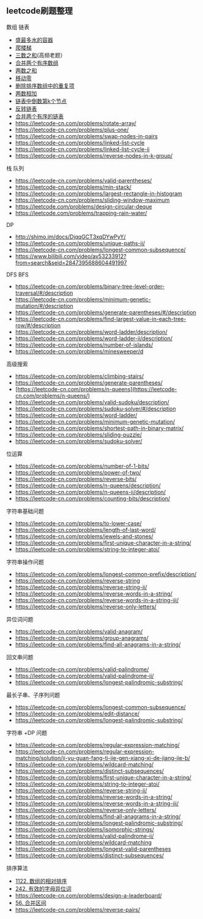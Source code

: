 ## leetcode刷题整理

数组 链表

-  [盛最多水的容器](https://leetcode-cn.com/problems/container-with-most-water/)
-  [爬楼梯](https://leetcode-cn.com/problems/climbing-stairs/)
-  [三数之和](https://leetcode-cn.com/problems/3sum/)(高频老题）
-  [合并两个有序数组](https://leetcode-cn.com/problems/merge-sorted-array/)
-  [两数之和](https://leetcode-cn.com/problems/two-sum/)
-  [移动零](https://leetcode-cn.com/problems/move-zeroes/)
-  [删除排序数组中的重复项](https://leetcode-cn.com/problems/remove-duplicates-from-sorted-array/)
-  [两数相加](https://leetcode-cn.com/problems/add-two-numbers/)
-  [链表中倒数第k个节点](https://leetcode-cn.com/problems/lian-biao-zhong-dao-shu-di-kge-jie-dian-lcof/)
-  [反转链表](https://leetcode-cn.com/problems/reverse-linked-list/)
-  [合并两个有序的链表](https://leetcode-cn.com/problems/merge-two-sorted-lists/)
-  https://leetcode-cn.com/problems/rotate-array/
-  https://leetcode-cn.com/problems/plus-one/
-  https://leetcode-cn.com/problems/swap-nodes-in-pairs
-  https://leetcode-cn.com/problems/linked-list-cycle
-  https://leetcode-cn.com/problems/linked-list-cycle-ii
-  https://leetcode-cn.com/problems/reverse-nodes-in-k-group/




栈 队列

-  https://leetcode-cn.com/problems/valid-parentheses/
- https://leetcode-cn.com/problems/min-stack/
- https://leetcode-cn.com/problems/largest-rectangle-in-histogram
- https://leetcode-cn.com/problems/sliding-window-maximum
- https://leetcode.com/problems/design-circular-deque
- https://leetcode.com/problems/trapping-rain-water/

DP

+ http://shimo.im/docs/DjqqGCT3xqDYwPyY/
+ https://leetcode-cn.com/problems/unique-paths-ii/
+ https://leetcode-cn.com/problems/longest-common-subsequence/
+ https://www.bilibili.com/video/av53233912?from=search&seid=2847395688604491997


DFS BFS

+	https://leetcode-cn.com/problems/binary-tree-level-order-traversal/#/description
+	https://leetcode-cn.com/problems/minimum-genetic-mutation/#/description
+	https://leetcode-cn.com/problems/generate-parentheses/#/description
+	https://leetcode-cn.com/problems/find-largest-value-in-each-tree-row/#/description
+	https://leetcode-cn.com/problems/word-ladder/description/
+	https://leetcode-cn.com/problems/word-ladder-ii/description/
+	https://leetcode-cn.com/problems/number-of-islands/
+	https://leetcode-cn.com/problems/minesweeper/d

高级搜索

- https://leetcode-cn.com/problems/climbing-stairs/
- https://leetcode-cn.com/problems/generate-parentheses/
- [https://leetcode-cn.com/problems/n-queens](https://leetcode-cn.com/problems/n-queens/)
- https://leetcode-cn.com/problems/valid-sudoku/description/
- https://leetcode-cn.com/problems/sudoku-solver/#/description
- https://leetcode-cn.com/problems/word-ladder/
- https://leetcode-cn.com/problems/minimum-genetic-mutation/
- https://leetcode-cn.com/problems/shortest-path-in-binary-matrix/
- https://leetcode-cn.com/problems/sliding-puzzle/
- https://leetcode-cn.com/problems/sudoku-solver/

位运算

+	https://leetcode-cn.com/problems/number-of-1-bits/
+	https://leetcode-cn.com/problems/power-of-two/
+	https://leetcode-cn.com/problems/reverse-bits/
+	https://leetcode-cn.com/problems/n-queens/description/
+	https://leetcode-cn.com/problems/n-queens-ii/description/
+	https://leetcode-cn.com/problems/counting-bits/description/

字符串基础问题

+	https://leetcode-cn.com/problems/to-lower-case/
+	https://leetcode-cn.com/problems/length-of-last-word/
+	https://leetcode-cn.com/problems/jewels-and-stones/
+	https://leetcode-cn.com/problems/first-unique-character-in-a-string/
+	https://leetcode-cn.com/problems/string-to-integer-atoi/

字符串操作问题

+	https://leetcode-cn.com/problems/longest-common-prefix/description/
+	https://leetcode-cn.com/problems/reverse-string
+	https://leetcode-cn.com/problems/reverse-string-ii/
+	https://leetcode-cn.com/problems/reverse-words-in-a-string/
+	https://leetcode-cn.com/problems/reverse-words-in-a-string-iii/
+	https://leetcode-cn.com/problems/reverse-only-letters/

异位词问题

+ https://leetcode-cn.com/problems/valid-anagram/
+ https://leetcode-cn.com/problems/group-anagrams/
+ https://leetcode-cn.com/problems/find-all-anagrams-in-a-string/

回文串问题

+	https://leetcode-cn.com/problems/valid-palindrome/
+	https://leetcode-cn.com/problems/valid-palindrome-ii/
+	https://leetcode-cn.com/problems/longest-palindromic-substring/

最长子串、子序列问题

+	https://leetcode-cn.com/problems/longest-common-subsequence/
+	https://leetcode-cn.com/problems/edit-distance/
+	https://leetcode-cn.com/problems/longest-palindromic-substring/

字符串 +DP 问题

+	https://leetcode-cn.com/problems/regular-expression-matching/
+	https://leetcode-cn.com/problems/regular-expression-matching/solution/ji-yu-guan-fang-ti-jie-gen-xiang-xi-de-jiang-jie-b/
+	https://leetcode-cn.com/problems/wildcard-matching/
+	https://leetcode-cn.com/problems/distinct-subsequences/
+	https://leetcode-cn.com/problems/first-unique-character-in-a-string/
+	https://leetcode-cn.com/problems/string-to-integer-atoi/
+	https://leetcode-cn.com/problems/reverse-string-ii/
+	https://leetcode-cn.com/problems/reverse-words-in-a-string/
+	https://leetcode-cn.com/problems/reverse-words-in-a-string-iii/
+	https://leetcode-cn.com/problems/reverse-only-letters/
+	https://leetcode-cn.com/problems/find-all-anagrams-in-a-string/
+	https://leetcode-cn.com/problems/longest-palindromic-substring/
+	https://leetcode-cn.com/problems/isomorphic-strings/
+	https://leetcode-cn.com/problems/valid-palindrome-ii/
+	https://leetcode-cn.com/problems/wildcard-matching
+	https://leetcode-cn.com/problems/longest-valid-parentheses
+	https://leetcode-cn.com/problems/distinct-subsequences/

排序算法

- [1122. 数组的相对排序](https://leetcode-cn.com/problems/relative-sort-array/)
- [242. 有效的字母异位词](https://leetcode-cn.com/problems/valid-anagram/)
- https://leetcode-cn.com/problems/design-a-leaderboard/
- [56. 合并区间](https://leetcode-cn.com/problems/merge-intervals/)
- https://leetcode-cn.com/problems/reverse-pairs/
